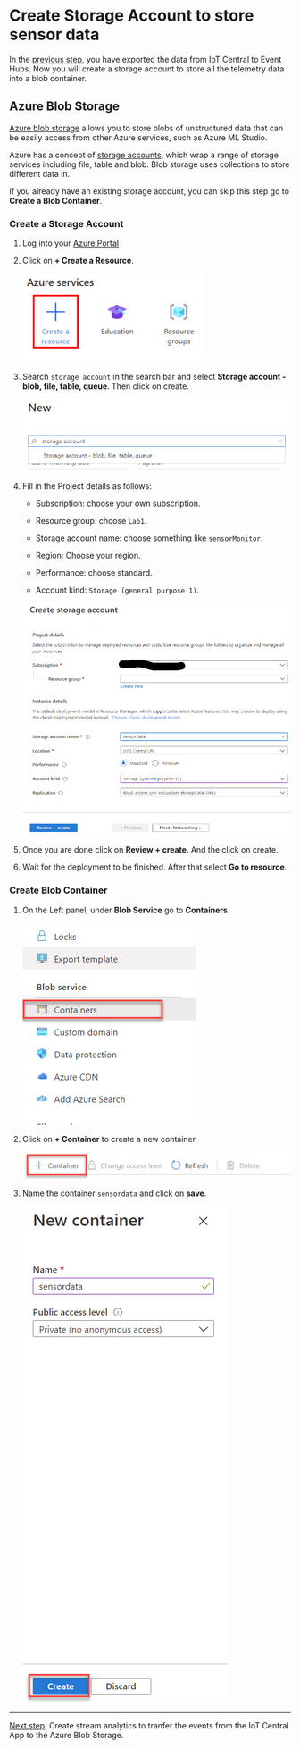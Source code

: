 # Create Storage Account to store sensor data

In the [previous step](Create_event_hubs.md), you have exported the data from IoT Central to Event Hubs. Now you will create a storage account to store all the telemetry data into a blob container.

## Azure Blob Storage

[Azure blob storage](https://azure.microsoft.com/services/storage/blobs/?WT.mc_id=agrohack-github-jabenn) allows you to store blobs of unstructured data that can be easily access from other Azure services, such as Azure ML Studio.

Azure has a concept of [storage accounts](https://docs.microsoft.com/azure/storage/common/storage-account-overview/?WT.mc_id=agrohack-github-jabenn), which wrap a range of storage services including file, table and blob. Blob storage uses collections to store different data in.

If you already have an existing storage account, you can skip this step go to **Create a Blob Container**.

### Create a Storage Account

1. Log into your [Azure Portal](https://portal.azure.com/)

1. Click on **+ Create a Resource**.

    ![create resource](./media/create_resource.png)

1. Search `storage account` in the search bar and select **Storage account - blob, file, table, queue**. Then click on create.

    ![search storage account](./media/search_storage_account.png)

1. Fill in the Project details as follows:

    * Subscription: choose your own subscription.

    * Resource group: choose `Lab1`.

    * Storage account name: choose something like `sensorMonitor`.

    * Region: Choose your region.

    * Performance: choose standard.

    * Account kind: `Storage (general purpose 1)`.

    ![storage account details details](./media/create_storage_account.png)

1. Once you are done click on **Review + create**. And the click on create.

1. Wait for the deployment to be finished. After that select **Go to resource**.

### Create Blob Container

1. On the Left panel, under **Blob Service** go to **Containers**.

    ![storage explorer](./media/blob_container.png)

1. Click on **+ Container** to create a new container.

    ![new container](./media/add_container.png)

1. Name the container `sensordata` and click on **save**.

    ![new container](./media/new_container.png)

---------------

[Next step](Create_stream_analytics.md): Create stream analytics to tranfer the events from the IoT Central App to the Azure Blob Storage.
